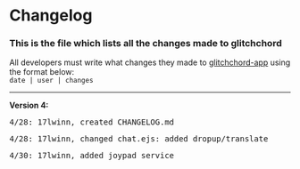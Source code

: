 # Changelog
### This is the file which lists all the changes made to glitchchord
All developers must write what changes they made to [glitchchord-app](https://glitchchord-app.glitch.me) using the format below:
<br>
<code>date | user | changes</code>

__________________________________

**Version 4:**
<pre>4/28: 17lwinn, created CHANGELOG.md</pre>
<pre>4/28: 17lwinn, changed chat.ejs: added dropup/translate</pre>
<pre>4/30: 17lwinn, added joypad service</pre>
